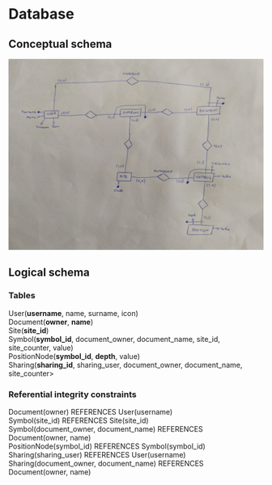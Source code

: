 # Database

## Conceptual schema
![image not found](images/er_diagram.jpg)

## Logical schema

### Tables
User(**username**, name, surname, icon)  
Document(**owner**, **name**)  
Site(**site_id**)  
Symbol(**symbol_id**, document_owner, document_name, site_id, site_counter, value)  
PositionNode(**symbol_id**, **depth**, value)  
Sharing(**sharing_id**, sharing_user, document_owner, document_name, site_counter>  

### Referential integrity constraints
Document(owner) REFERENCES User(username)  
Symbol(site_id) REFERENCES Site(site_id)  
Symbol(document_owner, document_name) REFERENCES Document(owner, name)  
PositionNode(symbol_id) REFERENCES Symbol(symbol_id)  
Sharing(sharing_user) REFERENCES User(username)  
Sharing(document_owner, document_name) REFERENCES Document(owner, name)
